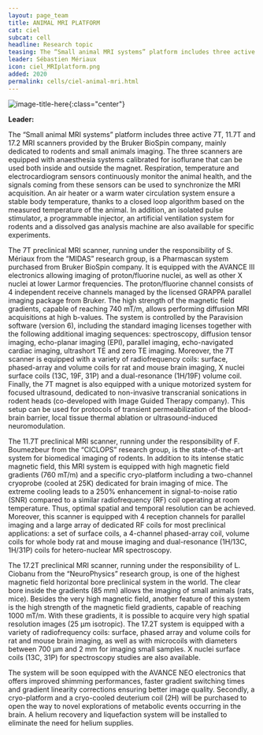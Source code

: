 ```yaml
---
layout: page_team
title: ANIMAL MRI PLATFORM
cat: ciel
subcat: cell
headline: Research topic
teasing: The “Small animal MRI systems” platform includes three active 7T, 11.7T and 17.2 MRI scanners provided by the Bruker BioSpin company, mainly dedicated to rodents and small animals imaging.
leader: Sébastien Mériaux
icon: ciel_MRIplatform.png
added: 2020
permalink: cells/ciel-animal-mri.html
---
```


![image-title-here]({{site.url}}{{site.baseurl}}/images/labs/{{page.icon}}){:class="center"}

<b> Leader: </b>
<script>mail2("{{page.leader | replace: " ", "." | downcase}}", "cea", 3, "", "{{page.leader}}")</script>

The “Small animal MRI systems” platform includes three active 7T, 11.7T and 17.2 MRI scanners provided by the Bruker BioSpin company, mainly dedicated to rodents and small animals imaging. The three scanners are equipped with anaesthesia systems calibrated for isoflurane that can be used both inside and outside the magnet. Respiration, temperature and electrocardiogram sensors continuously monitor the animal health, and the signals coming from these sensors can be used to synchronize the MRI acquisition. An air heater or a warm water circulation system ensure a stable body temperature, thanks to a closed loop algorithm based on the measured temperature of the animal. In addition, an isolated pulse stimulator, a programmable injector, an artificial ventilation system for rodents and a dissolved gas analysis machine are also available for specific experiments.

The 7T preclinical MRI scanner, running under the responsibility of S. Mériaux from the “MIDAS” research group, is a Pharmascan system purchased from Bruker BioSpin company. It is equipped with the AVANCE III electronics allowing imaging of proton/fluorine nuclei, as well as other X nuclei at lower Larmor frequencies. The proton/fluorine channel consists of 4 independent receive channels managed by the licensed GRAPPA parallel imaging package from Bruker. The high strength of the magnetic field gradients, capable of reaching 740 mT/m, allows performing diffusion MRI acquisitions at high b-values. The system is controlled by the Paravision software (version 6), including the standard imaging licenses together with the following additional imaging sequences: spectroscopy, diffusion tensor imaging, echo-planar imaging (EPI), parallel imaging, echo-navigated cardiac imaging, ultrashort TE and zero TE imaging. Moreover, the 7T scanner is equipped with a variety of radiofrequency coils: surface, phased-array and volume coils for rat and mouse brain imaging, X nuclei surface coils (13C, 19F, 31P) and a dual-resonance (1H/19F) volume coil. Finally, the 7T magnet is also equipped with a unique motorized system for focused ultrasound, dedicated to non-invasive transcranial sonications in rodent heads (co-developed with Image Guided Therapy company). This setup can be used for protocols of transient permeabilization of the blood-brain barrier, local tissue thermal ablation or ultrasound-induced neuromodulation.

The 11.7T preclinical MRI scanner, running under the responsibility of F. Boumezbeur from the “CICLOPS” research group, is the state-of-the-art system for biomedical imaging of rodents. In addition to its intense static magnetic field, this MRI system is equipped with high magnetic field gradients (760 mT/m) and a specific cryo-platform including a two-channel cryoprobe (cooled at 25K) dedicated for brain imaging of mice. The extreme cooling leads to a 250% enhancement in signal-to-noise ratio (SNR) compared to a similar radiofrequency (RF) coil operating at room temperature. Thus, optimal spatial and temporal resolution can be achieved. Moreover, this scanner is equipped with 4 reception channels for parallel imaging and a large array of dedicated RF coils for most preclinical applications: a set of surface coils, a 4-channel phased-array coil, volume coils for whole body rat and mouse imaging and dual-resonance (1H/13C, 1H/31P) coils for hetero-nuclear MR spectroscopy.

The 17.2T preclinical MRI scanner, running under the responsibility of L. Ciobanu from the “NeuroPhysics” research group, is one of the highest magnetic field horizontal bore preclinical system in the world. The clear bore inside the gradients (85 mm) allows the imaging of small animals (rats, mice). Besides the very high magnetic field, another feature of this system is the high strength of the magnetic field gradients, capable of reaching 1000 mT/m. With these gradients, it is possible to acquire very high spatial resolution images (25 µm isotropic). The 17.2T system is equipped with a variety of radiofrequency coils: surface, phased array and volume coils for rat and mouse brain imaging, as well as with microcoils with diameters between 700 µm and 2 mm for imaging small samples. X nuclei surface coils (13C, 31P) for spectroscopy studies are also available.

The system will be soon equipped with the AVANCE NEO electronics that offers improved shimming performances, faster gradient switching times and gradient linearity corrections ensuring better image quality. Secondly, a cryo-platform and a cryo-cooled deuterium coil (2H) will be purchased to open the way to novel explorations of metabolic events occurring in the brain. A helium recovery and liquefaction system will be installed to eliminate the need for helium supplies.
